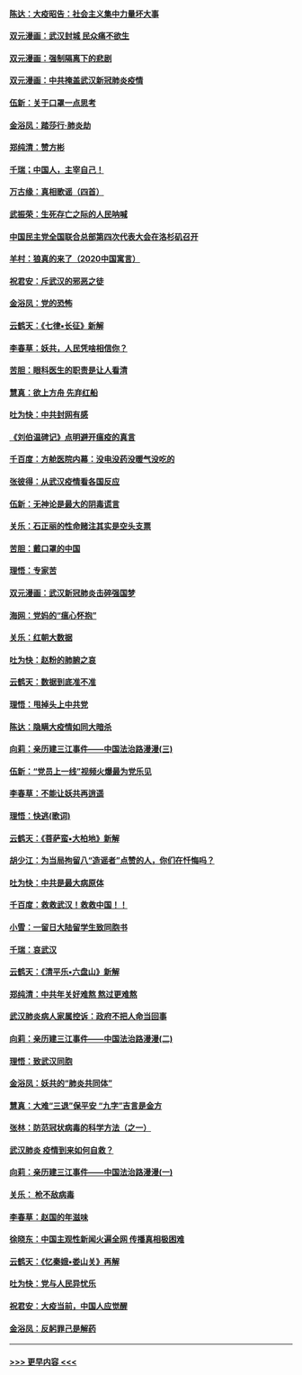 #### [陈达：大疫昭告：社会主义集中力量坏大事](../pages/nsc993/n11859419.md?t=02120633) 
#### [双元漫画：武汉封城 民众痛不欲生](../pages/nsc993/n11859287.md?t=02120633) 
#### [双元漫画：强制隔离下的悲剧](../pages/nsc993/n11859244.md?t=02120633) 
#### [双元漫画：中共掩盖武汉新冠肺炎疫情](../pages/nsc993/n11858249.md?t=02120633) 
#### [伍新：关于口罩一点思考](../pages/nsc993/n11859195.md?t=02120633) 
#### [金浴凤：踏莎行‧肺炎劫](../pages/nsc993/n11858227.md?t=02120633) 
#### [郑纯清：赞方彬](../pages/nsc993/n11856803.md?t=02120633) 
#### [千瑞；中国人，主宰自己！](../pages/nsc993/n11856793.md?t=02120633) 
#### [万古缘：真相歌谣（四首）](../pages/nsc993/n11856263.md?t=02120633) 
#### [武振荣：生死存亡之际的人民呐喊](../pages/nsc993/n11856256.md?t=02120633) 
#### [中国民主党全国联合总部第四次代表大会在洛杉矶召开](../pages/nsc993/n11856344.md?t=02120633) 
#### [羊村：狼真的来了（2020中国寓言）](../pages/nsc993/n11856229.md?t=02120633) 
#### [祝君安：斥武汉的邪恶之徒](../pages/nsc993/n11855861.md?t=02120633) 
#### [金浴凤：党的恐怖](../pages/nsc993/n11855849.md?t=02120633) 
#### [云鹤天：《七律▪长征》新解](../pages/nsc993/n11855479.md?t=02120633) 
#### [李春草：妖共，人民凭啥相信你？](../pages/nsc993/n11855196.md?t=02120633) 
#### [苦胆：眼科医生的职责是让人看清](../pages/nsc993/n11853840.md?t=02120633) 
#### [慧真：欲上方舟 先弃红船](../pages/nsc993/n11853483.md?t=02120633) 
#### [吐为快：中共封网有感](../pages/nsc993/n11852575.md?t=02120633) 
#### [《刘伯温碑记》点明避开瘟疫的真言](../pages/nsc993/n11852128.md?t=02120633) 
#### [千百度：方舱医院内幕：没电没药没暖气没吃的](../pages/nsc993/n11850211.md?t=02120633) 
#### [张彼得：从武汉疫情看各国反应](../pages/nsc993/n11850102.md?t=02120633) 
#### [伍新：无神论是最大的阴毒谎言](../pages/nsc993/n11846129.md?t=02120633) 
#### [关乐：石正丽的性命赌注其实是空头支票](../pages/nsc993/n11846109.md?t=02120633) 
#### [苦胆：戴口罩的中国](../pages/nsc993/n11845576.md?t=02120633) 
#### [理悟：专家苦](../pages/nsc993/n11845564.md?t=02120633) 
#### [双元漫画：武汉新冠肺炎击碎强国梦](../pages/nsc993/n11843320.md?t=02120633) 
#### [海网：党妈的“瘟心怀抱”](../pages/nsc993/n11840740.md?t=02120633) 
#### [关乐：红朝大数据](../pages/nsc993/n11840675.md?t=02120633) 
#### [吐为快：赵粉的肺腑之哀](../pages/nsc993/n11840618.md?t=02120633) 
#### [云鹤天：数据到底准不准](../pages/nsc993/n11840325.md?t=02120633) 
#### [理悟：甩掉头上中共党](../pages/nsc993/n11838826.md?t=02120633) 
#### [陈达：隐瞒大疫情如同大暗杀](../pages/nsc993/n11838771.md?t=02120633) 
#### [向莉：亲历建三江事件——中国法治路漫漫(三)](../pages/nsc993/n11831825.md?t=02120633) 
#### [伍新：“党员上一线”视频火爆最为党乐见](../pages/nsc993/n11838200.md?t=02120633) 
#### [李春草：不能让妖共再逍遥](../pages/nsc993/n11838102.md?t=02120633) 
#### [理悟：快逃(歌词)](../pages/nsc993/n11838083.md?t=02120633) 
#### [云鹤天：《菩萨蛮▪大柏地》新解](../pages/nsc993/n11838059.md?t=02120633) 
#### [胡少江：为当局拘留八“造谣者”点赞的人，你们在忏悔吗？](../pages/nsc993/n11836801.md?t=02120633) 
#### [吐为快：中共是最大病原体](../pages/nsc993/n11836748.md?t=02120633) 
#### [千百度：救救武汉！救救中国！！](../pages/nsc993/n11836145.md?t=02120633) 
#### [小雪：一留日大陆留学生致同胞书](../pages/nsc993/n11834624.md?t=02120633) 
#### [千瑞：哀武汉](../pages/nsc993/n11833647.md?t=02120633) 
#### [云鹤天：《清平乐▪六盘山》新解](../pages/nsc993/n11833611.md?t=02120633) 
#### [郑纯清：中共年关好难熬 熬过更难熬](../pages/nsc993/n11833489.md?t=02120633) 
#### [武汉肺炎病人家属控诉：政府不把人命当回事](../pages/nsc993/n11833205.md?t=02120633) 
#### [向莉：亲历建三江事件——中国法治路漫漫(二)](../pages/nsc993/n11829102.md?t=02120633) 
#### [理悟：致武汉同胞](../pages/nsc993/n11831522.md?t=02120633) 
#### [金浴凤：妖共的“肺炎共同体”](../pages/nsc993/n11829448.md?t=02120633) 
#### [慧真：大难“三退”保平安 “九字”吉言是金方](../pages/nsc993/n11829501.md?t=02120633) 
#### [张林：防范冠状病毒的科学方法（之一）](../pages/nsc993/n11828618.md?t=02120633) 
#### [武汉肺炎 疫情到来如何自救？](../pages/nsc993/n11827632.md?t=02120633) 
#### [向莉：亲历建三江事件——中国法治路漫漫(一)](../pages/nsc993/n11827190.md?t=02120633) 
#### [关乐： 枪不敌病毒](../pages/nsc993/n11826746.md?t=02120633) 
#### [李春草：赵国的年滋味](../pages/nsc993/n11826321.md?t=02120633) 
#### [徐晓东：中国主观性新闻火遍全网 传播真相极困难](../pages/nsc993/n11826508.md?t=02120633) 
#### [云鹤天：《忆秦娥▪娄山关》再解](../pages/nsc993/n11824682.md?t=02120633) 
#### [吐为快：党与人民异忧乐](../pages/nsc993/n11824660.md?t=02120633) 
#### [祝君安：大疫当前，中国人应觉醒](../pages/nsc993/n11821946.md?t=02120633) 
#### [金浴凤：反躬罪己是解药](../pages/nsc993/n11820280.md?t=02120633) 

----
#### [ >>> 更早内容 <<< ](../indexes/nsc993-earlier.md)
